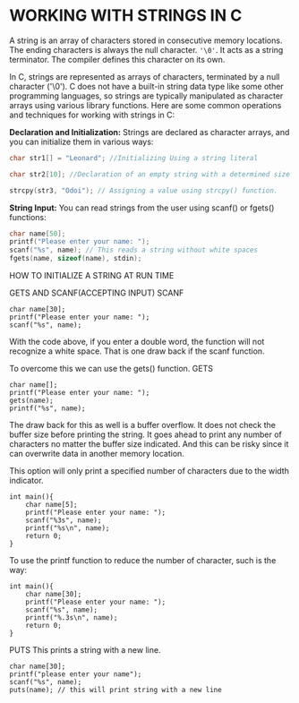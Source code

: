 # WORKING WITH STRINGS IN C
A string is an array of characters stored in consecutive memory locations. The ending characters is  always the null character. ```'\0'```. It acts as a string terminator. The compiler defines this character on its own. 

In C, strings are represented as arrays of characters, terminated by a null character ('\0'). C does not have a built-in string data type like some other programming languages, so strings are typically manipulated as character arrays using various library functions. Here are some common operations and techniques for working with strings in C:

**Declaration and Initialization:** Strings are declared as character arrays, and you can initialize them in various ways:

```c
char str1[] = "Leonard"; //Initializing Using a string literal

char str2[10]; //Declaration of an empty string with a determined size

strcpy(str3, "Odoi"); // Assigning a value using strcpy() function. 

```

**String Input:** You can read strings from the user using scanf() or fgets() functions:
```c
char name[50];
printf("Please enter your name: ");
scanf("%s", name); // This reads a string without white spaces
fgets(name, sizeof(name), stdin);

```

HOW TO INITIALIZE A STRING AT RUN TIME

GETS AND SCANF(ACCEPTING INPUT)
SCANF
```
char name[30];
printf("Please enter your name: ");
scanf("%s", name);
```
With the code above, if you enter a double word, the function will not recognize a white space. 
That is one draw back if the scanf function. 

To overcome this we can use the gets() function. 
GETS
```
char name[];
printf("Please enter your name: ");
gets(name);
printf("%s", name);

```

The draw back for this as well is a buffer overflow. 
It does not check the buffer size before printing the string. It goes ahead to print any number of characters no matter the buffer size indicated. And this can be risky since it can overwrite data in another memory location. 

This option will only print a specified number of characters due to the width indicator. 
```
int main(){
    char name[5];
    printf("Please enter your name: ");
    scanf("%3s", name);
    printf("%s\n", name);
    return 0;
}
```

To use the printf function to reduce the number of character, such is the way:
```
int main(){
    char name[30];
    printf("Please enter your name: ");
    scanf("%s", name);
    printf("%.3s\n", name);
    return 0;
}
```


PUTS
This prints a string with a new line. 
```
char name[30];
printf("please enter your name");
scanf("%s", name);
puts(name); // this will print string with a new line
```